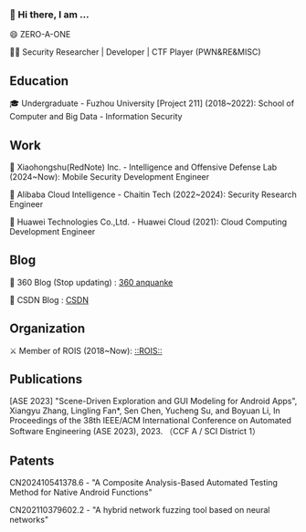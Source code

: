 ### 👋 Hi there, I am ...

😄 ZERO-A-ONE 

🧑‍💻 Security Researcher | Developer | CTF Player (PWN&RE&MISC)

## Education

🎓 Undergraduate - Fuzhou University [Project 211] (2018~2022): School of Computer and Big Data - Information Security 

## Work

🏢 Xiaohongshu(RedNote) Inc. - Intelligence and Offensive Defense Lab (2024~Now): Mobile Security Development Engineer

🏢 Alibaba Cloud Intelligence - Chaitin Tech (2022~2024): Security Research Engineer

🏢 Huawei Technologies Co.,Ltd. - Huawei Cloud (2021): Cloud Computing Development Engineer 

## Blog

📕 360 Blog (Stop updating) : [360 anquanke](https://www.anquanke.com/member.html?memberId=143126)

📕 CSDN Blog : [CSDN](https://blog.csdn.net/kelxLZ?spm=1000.2115.3001.5343)

## Organization

⚔️ Member of ROIS (2018~Now): [::ROIS::](https://rois.team/)

## Publications

[ASE 2023] "Scene-Driven Exploration and GUI Modeling for Android Apps", Xiangyu Zhang, Lingling Fan*, Sen Chen, Yucheng Su, and Boyuan Li, In Proceedings of the 38th IEEE/ACM International Conference on Automated Software Engineering (ASE 2023), 2023. （CCF A / SCI District 1）

## Patents

CN202410541378.6 - "A Composite Analysis-Based Automated Testing Method for Native Android Functions"

CN202110379602.2 - "A hybrid network fuzzing tool based on neural networks"

